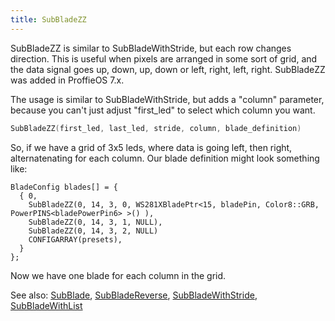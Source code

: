 ```yaml
---
title: SubBladeZZ
---
```


SubBladeZZ is similar to SubBladeWithStride, but each row changes direction. This is useful when pixels are arranged in some sort of grid, and the data signal goes up, down, up, down or left, right, left, right. SubBladeZZ was added in ProffieOS 7.x.

The usage is similar to SubBladeWithStride, but adds a "column" parameter, because you can't just adjust "first_led" to select which column you want.
```cpp
SubBladeZZ(first_led, last_led, stride, column, blade_definition)
```

So, if we have a grid of 3x5 leds, where data is going left, then right, alternatenating for each column. Our blade definition might look something like:
```
BladeConfig blades[] = {
  { 0,
    SubBladeZZ(0, 14, 3, 0, WS281XBladePtr<15, bladePin, Color8::GRB, PowerPINS<bladePowerPin6> >() ),
    SubBladeZZ(0, 14, 3, 1, NULL),
    SubBladeZZ(0, 14, 3, 2, NULL)
    CONFIGARRAY(presets),
  }
};
```

Now we have one blade for each column in the grid.

See also: [SubBlade](/config/blades/subblade.html), [SubBladeReverse](/config/blades/sunbladereverse.html), [SubBladeWithStride](/config/blades/subbladewithstride.html), [SubBladeWithList](/config/blades/subbladewithlist.html)

